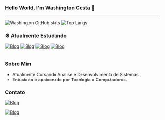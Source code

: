 
### Hello World, I'm Washington Costa 👋 
---
![Washington GitHub stats](https://github-readme-stats.vercel.app/api?username=Washington05&show_icons=true&theme=tokyonight) ![Top Langs](https://github-readme-stats.vercel.app/api/top-langs/?username=Washington05&layout=compact)

### ⚙ Atualmente Estudando

[![Blog](https://img.shields.io/badge/HTML5-E34F26?style=for-the-badge&logo=html5&logoColor=white)]()
[![Blog](https://img.shields.io/badge/CSS3-1572B6?style=for-the-badge&logo=css3&logoColor=white)]()
[![Blog](https://img.shields.io/badge/JavaScript-F7DF1E?style=for-the-badge&logo=javascript&logoColor=black
)]()
[![Blog](https://img.shields.io/badge/GIT-E44C30?style=for-the-badge&logo=git&logoColor=white)]()

#

### Sobre Mim
- Atualmente Cursando Analise e Desenvolvimento de Sistemas.
- Entusiasta e apaixonado por Tecnlogia e Computadores.

### Contato
[![Blog](https://img.shields.io/badge/LinkedIn-0077B5?style=for-the-badge&logo=linkedin&logoColor=white)](https://br.linkedin.com/in/washington-costa-793b20265)

<a href="mailto:costasantana980@gmail.com">
  
[![Blog](https://img.shields.io/badge/costasantana980@gmail.com-D14836?style=for-the-badge&logo=gmail&logoColor=white)]()  

</a>

